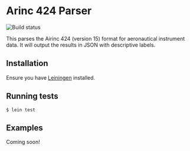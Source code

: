 # Arinc 424 Parser

![Build status](https://travis-ci.org/eburlingame/arinc-parser.svg?branch=master)

This parses the Airinc 424 (version 15) format for aeronautical instrument data. It will output the results in JSON with descriptive labels.

## Installation

Ensure you have [Leiningen](https://leiningen.org/) installed.

## Running tests

    $ lein test

## Examples

Coming soon!
